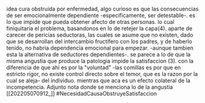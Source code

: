 idea cura obstruida por enfermedad, algo curioso es que las consecuencias de ser emocionalmente dependiente -especificamente, ser detestable-. es lo que impide que pueda obtener afecto de otras personas. lo cual finiquitaria el problema, basandonos en lo de retejer la capa(4). aparte de carecer de pericias seductoras, las cuales se asume que no existen, dado que se desarrollan del intercambio fructifero con los padres, y de haberlo tenido, no habria dependencia emocional para empezar. -aunque tambien esta la alternativa de seductores dependientes-.  se parece a lo de que la misma angustia que produce la patologia impide la satisfaccion (3). con la diferencia de que ahi es por la "voluntad" -las comillas es por que en estricto rigor, no existe control directo sobre el temor, que es la razon por la cual se aleja- del individuo. mientras que aca es un efecto colateral de la incompetencia. Adjunto nota donde se menciona lo de la angustia [[202205070912_]]
#NecesidadCausaObstruyeSatisfaccion